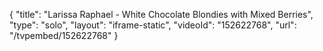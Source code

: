 {
    "title": "Larissa Raphael - White Chocolate Blondies with Mixed Berries",
    "type": "solo",
    "layout": "iframe-static",
    "videoId": "152622768",
    "url": "\/tvpembed\/152622768"
}